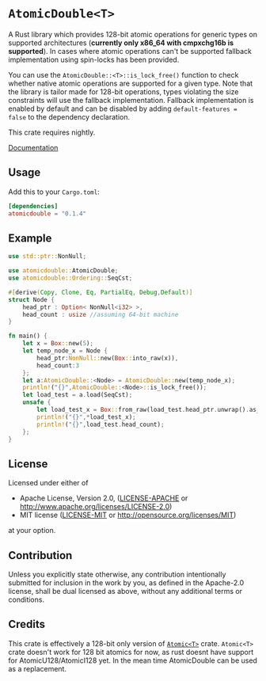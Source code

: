 # `AtomicDouble<T>`
A Rust library which provides 128-bit atomic operations for generic types on supported architectures (**currently only x86_64 with cmpxchg16b is supported**). In cases where atomic operations can't be supported fallback implementation using spin-locks has been provided.

You can use the `AtomicDouble::<T>::is_lock_free()` function to check whether native atomic operations are supported for a given type.
Note that the library is tailor made for 128-bit operations, types violating the size constraints will use the fallback implementation.
Fallback implementation is enabled by default and can be disabled by adding `default-features = false` to the dependency declaration.

This crate requires nightly.

[Documentation](https://docs.rs/atomicdouble)

## Usage
Add this to your `Cargo.toml`:
```toml
[dependencies]
atomicdouble = "0.1.4"
```

## Example
```rust
use std::ptr::NonNull;

use atomicdouble::AtomicDouble;
use atomicdouble::Ordering::SeqCst;

#[derive(Copy, Clone, Eq, PartialEq, Debug,Default)]
struct Node {
    head_ptr : Option< NonNull<i32> >,
    head_count : usize //assuming 64-bit machine
}

fn main() {
    let x = Box::new(5);
    let temp_node_x = Node {
        head_ptr:NonNull::new(Box::into_raw(x)),
        head_count:3
    };
    let a:AtomicDouble::<Node> = AtomicDouble::new(temp_node_x);
    println!("{}",AtomicDouble::<Node>::is_lock_free());
    let load_test = a.load(SeqCst);
    unsafe {
        let load_test_x = Box::from_raw(load_test.head_ptr.unwrap().as_ptr());
        println!("{}",*load_test_x);
        println!("{}",load_test.head_count);
    };
}
```
## License

Licensed under either of

 * Apache License, Version 2.0, ([LICENSE-APACHE](LICENSE-APACHE) or http://www.apache.org/licenses/LICENSE-2.0)
 * MIT license ([LICENSE-MIT](LICENSE-MIT) or http://opensource.org/licenses/MIT)

at your option.

## Contribution

Unless you explicitly state otherwise, any contribution intentionally submitted
for inclusion in the work by you, as defined in the Apache-2.0 license, shall be dual licensed as above, without any
additional terms or conditions.

## Credits
This crate is effectively a 128-bit only version of [`Atomic<T>`](https://github.com/Amanieu/atomic-rs) crate. `Atomic<T>` crate doesn't work for 128 bit atomics for now, as rust doesnt have support for AtomicU128/AtomicI128 yet. In the mean time AtomicDouble<T> can be used as a replacement.
